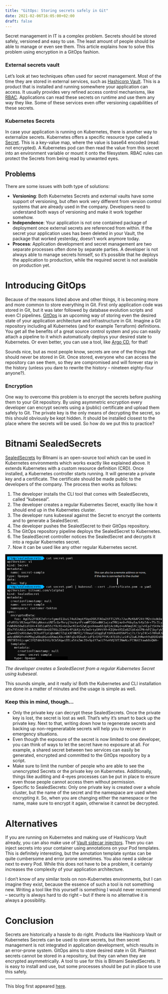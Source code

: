 ```yaml
---
title: "GitOps: Storing secrets safely in Git"
date: 2021-02-06T16:05:00+02:00
draft: false
---
```


Secret management in IT is a complex problem. Secrets should be stored safely, versioned and easy to use. The least amount of people should be able to manage or even see them. This article explains how to solve this problem using encryption in a GitOps fashion.

### External secrets vault
Let’s look at two techniques often used for secret management. Most of the time they are stored in external services, such as [Hashicorp Vault](https://www.vaultproject.io/docs/platform/k8s/injector). This is a product that is installed and running somewhere your application can access. It usually provides very refined access control mechanisms, like [RBAC](https://en.wikipedia.org/wiki/Role-based_access_control). Applications can read these secrets on runtime and use them any way they like. Some of these services even offer versioning capabilities of these secrets.

### Kubernetes Secrets
In case your application is running on Kubernetes, there is another way to externalize secrets. Kubernetes offers a specific resource type called a [Secret](https://kubernetes.io/docs/concepts/configuration/secret/). This is a key-value map, where the value is base64 encoded (read: not encrypted). A Kubernetes pod can then read the value from this secret into an environment variable or mount it onto the filesystem. RBAC rules can protect the Secrets from being read by unwanted eyes.

## Problems
There are some issues with both type of solutions:

 - **Versioning**: Both Kubernetes Secrets and external vaults have some support of versioning, but often work very different from version control systems that are already used in the company. Developers need to understand both ways of versioning and make it work together somehow.
 - **Independence**: Your application is not one contained package of deployment once external secrets are referenced from within. If the secret your application uses has been deleted in your Vault, the package that worked yesterday, doesn’t work anymore today.
 - **Process**: Application development and secret management are two separate processes often done by separate parties. A developer is not always able to manage secrets himself, so it’s possible that he deploys the application to production, while the required secret is not available on production yet.

# Introducing GitOps
Because of the reasons listed above and other things, it is becoming more and more common to store everything in Git. First only application code was stored in Git, but it was later followed by database evolution scripts and even CI pipelines. [GitOps](https://www.weave.works/technologies/gitops/) is an upcoming way of storing even the desired state of your application architecture and infrastructure in Git. Imagine a Git repository including all Kubernetes (and for example Terraform) definitions. You get all the benefits of a great source control system and you can easily attach a pipeline to it which automatically deploys your desired state to Kubernetes. Or even better, you can use a tool, like [Argo CD](https://blogs.infosupport.com/argo-cd/), for that!

Sounds nice, but as most people know, secrets are one of the things that should never be stored in Git. Once stored, everyone who can access the repository can see them, so they are compromised and will forever stay in the history (unless you dare to rewrite the history – nineteen eighty-four anyone?).

### Encryption
One way to overcome this problem is to encrypt the secrets before pushing them to your Git repository. By using asymmetric encryption every developer can encrypt secrets using a (public) certificate and upload them safely to Git. The private key is the only means of decrypting the secret, so this should obviously be kept hidden. It should be installed closest to the place where the secrets will be used. So how do we put this to practice?

# Bitnami SealedSecrets
[SealedSecrets](https://engineering.bitnami.com/articles/sealed-secrets.html) by Bitnami is an open-source tool which can be used in Kubernetes environments which works exactly like explained above. It extends Kubernetes with a custom resource definition (CRD). Once installed, a Kubernetes controller starts running. It will generate a private key and a certificate. The certificate should be made public to the developers of the company. The process then works as follows:

1. The developer installs the CLI tool that comes with SealedSecrets, called “kubeseal”.
1. The developer creates a regular Kubernetes Secret, exactly like how it should end up in the Kubernetes cluster.
1. The developer runs kubeseal against the Secret to encrypt the contents and to generate a SealedSecret.
1. The developer pushes the SealedSecret to their GitOps repository.
1. The GitOps repository pipeline deploys the SealedSecret to Kubernetes.
1. The SealedSecret controller notices the SealedSecret and decrypts it into a regular Kubernetes secret.
1. Now it can be used like any other regular Kubernetes secret.

![Showing how kubeseal CLI can be used to encrypt a regular Kubernetes Secret.](/images/posts/sealedsecret-usage.png "Showing how kubeseal CLI can be used to encrypt a regular Kubernetes Secret.")

_The developer creates a SealedSecret from a regular Kubernetes Secret using kubeseal._

This sounds simple, and it really is! Both the Kubernetes and CLI installation are done in a matter of minutes and the usage is simple as well.

### Keep this in mind, though…
 - Only the private key can decrypt these SealedSecrets. Once the private key is lost, the secret is lost as well. That’s why it’s smart to back up the private key. Next to that, writing down how to regenerate secrets and backing up non-regeneratable secrets will help you to recover in emergency situations.
 - Even though the exposure of the secret is now limited to one developer, you can think of ways to let the secret have no exposure at all. For example, a shared secret between two services can easily be generated, encrypted and committed to the GitOps repository by a script.
 - Make sure to limit the number of people who are able to see the unencrypted Secrets or the private key on Kubernetes. Additionally, things like auditing and 4-eyes processes can be put in place to ensure even those people cannot access them without permission.
 - Specific to SealedSecrets: Only one private key is created over a whole cluster, but the name of the secret and the namespace are used when encrypting it. So, when you are changing either the namespace or the name, make sure to encrypt it again, otherwise it cannot be decrypted.

# Alternatives
If you are running on Kubernetes and making use of Hashicorp Vault already, you can also make use of [Vault sidecar injectors](https://www.vaultproject.io/docs/platform/k8s/injector). Then you can inject secrets into your container using annotations on your Pod templates. This is definitely interesting, but the annotation template syntax can be quite cumbersome and error prone sometimes. You also need a sidecar next to every Pod. While this does not have to be a problem, it certainly increases the complexity of your application architecture.

I don’t know of any similar tools on non-Kubernetes environments, but I can imagine they exist, because the essence of such a tool is not something new. Writing a tool like this yourself is something I would never recommend – security is always hard to do right – but if there is no alternative it is always a possibility.

# Conclusion
Secrets are historically a hassle to do right. Products like Hashicorp Vault or Kubernetes Secrets can be used to store secrets, but then secret management is not integrated in application development, which results in an error-prone system. GitOps aims to store desired state in Git. Plaintext secrets cannot be stored in a repository, but they can when they are encrypted asymmetrically. A tool to use for this is Bitnami SealedSecrets. It is easy to install and use, but some processes should be put in place to use this safely.

---

This blog first appeared [here](https://blogs.infosupport.com/gitops-storing-secrets-safely-in-git/).